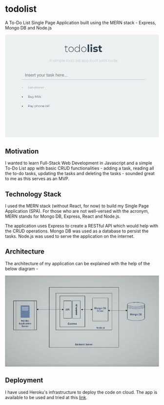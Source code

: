 # todolist
A To-Do List Single Page Application built using the MERN stack - Express, Mongo DB and Node.js

![To-Do List](https://github.com/malabikasen/todolist/blob/master/todolist.PNG)



## Motivation


I wanted to learn Full-Stack Web Development in Javascript and a simple To-Do List app with basic CRUD functionalities - adding a task, reading all the to-do tasks, updating the tasks and deleting the tasks - sounded great to me as this serves as an MVP.

## Technology Stack


I used the MERN stack (without React, for now) to build my Single Page Application (SPA). For those who are not well-versed with the acronym, MERN stands for Mongo DB, Express, React and Node.js.


The application uses Express to create a RESTful API which would help with the CRUD operations. Mongo DB was used as a database to persist the tasks. Node.js was used to serve the application on the internet.  



## Architecture


The architecture of my application can be explained with the help of the below diagram -

![Architecture Diagram](https://github.com/malabikasen/todolist/blob/master/ToDoList%20Architecture%20Diagram.png)


## Deployment


I have used Heroku's infrastructure to deploy the code on cloud. 
The app is available to be used and tried at this [link](https://dry-crag-26562.herokuapp.com/).






